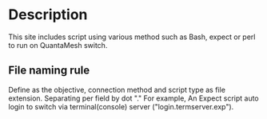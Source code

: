 # Description
This site includes script using various method such as Bash, expect or perl to run on QuantaMesh switch.

## File naming rule
Define as the objective, connection method and script type as file extension. Separating per field by dot "." For example, An Expect script auto login to switch via terminal(console) server ("login.termserver.exp").
